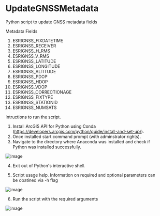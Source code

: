 # UpdateGNSSMetadata
Python script to update GNSS metadata fields 

Metadata Fields
1. ESRIGNSS_FIXDATETIME
2. ESRIGNSS_RECEIVER
3. ESRIGNSS_H_RMS
4. ESRIGNSS_V_RMS
5. ESRIGNSS_LATITUDE
6. ESRIGNSS_LONGITUDE
7. ESRIGNSS_ALTITUDE
8. ESRIGNSS_PDOP
9. ESRIGNSS_HDOP
10. ESRIGNSS_VDOP
11. ESRIGNSS_CORRECTIONAGE
12. ESRIGNSS_FIXTYPE
13. ESRIGNSS_STATIONID
14. ESRIGNSS_NUMSATS


Intructions to run the script.
1. Install ArcGIS API for Python using Conda (https://developers.arcgis.com/python/guide/install-and-set-up/).
2. Once installed start command prompt (with adminstrator rights). 
3. Navigate to the directory where Anaconda was installed and check if Python was installed successfully.

![image](https://cloud.githubusercontent.com/assets/26557666/24469021/ee2dbbee-146e-11e7-8984-00cbf690b5ca.png)

4. Exit out of Python's interactive shell.



5. Script usage help. Information on required and optional parameters can be obatined via -h flag

![image](https://cloud.githubusercontent.com/assets/26557666/25095134/2598c5b2-234f-11e7-85d2-90134e827e0e.png)




6. Run the script with the required arguments 


![image](https://cloud.githubusercontent.com/assets/26557666/25095477/bed04da8-2350-11e7-8aef-b22f876af2f7.png)



